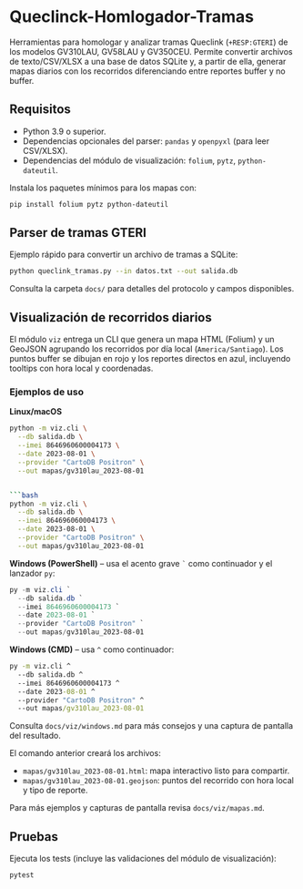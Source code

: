 # Queclinck-Homlogador-Tramas

Herramientas para homologar y analizar tramas Queclink (`+RESP:GTERI`) de los modelos
GV310LAU, GV58LAU y GV350CEU. Permite convertir archivos de texto/CSV/XLSX a una base de datos
SQLite y, a partir de ella, generar mapas diarios con los recorridos diferenciando entre
reportes buffer y no buffer.

## Requisitos

- Python 3.9 o superior.
- Dependencias opcionales del parser: `pandas` y `openpyxl` (para leer CSV/XLSX).
- Dependencias del módulo de visualización: `folium`, `pytz`, `python-dateutil`.

Instala los paquetes mínimos para los mapas con:

```bash
pip install folium pytz python-dateutil
```

## Parser de tramas GTERI

Ejemplo rápido para convertir un archivo de tramas a SQLite:

```bash
python queclink_tramas.py --in datos.txt --out salida.db
```

Consulta la carpeta `docs/` para detalles del protocolo y campos disponibles.

## Visualización de recorridos diarios

El módulo `viz` entrega un CLI que genera un mapa HTML (Folium) y un GeoJSON agrupando los
recorridos por día local (`America/Santiago`). Los puntos buffer se dibujan en rojo y los
reportes directos en azul, incluyendo tooltips con hora local y coordenadas.


### Ejemplos de uso

**Linux/macOS**

```bash
python -m viz.cli \
  --db salida.db \
  --imei 8646960600004173 \
  --date 2023-08-01 \
  --provider "CartoDB Positron" \
  --out mapas/gv310lau_2023-08-01


```bash
python -m viz.cli \
  --db salida.db \
  --imei 864696060004173 \
  --date 2023-08-01 \
  --provider "CartoDB Positron" \
  --out mapas/gv310lau_2023-08-01
```


**Windows (PowerShell)** – usa el acento grave `` ` `` como continuador y el lanzador `py`:

```powershell
py -m viz.cli `
  --db salida.db `
  --imei 8646960600004173 `
  --date 2023-08-01 `
  --provider "CartoDB Positron" `
  --out mapas/gv310lau_2023-08-01
```

**Windows (CMD)** – usa `^` como continuador:

```cmd
py -m viz.cli ^
  --db salida.db ^
  --imei 8646960600004173 ^
  --date 2023-08-01 ^
  --provider "CartoDB Positron" ^
  --out mapas/gv310lau_2023-08-01
```

Consulta `docs/viz/windows.md` para más consejos y una captura de pantalla del resultado.

El comando anterior creará los archivos:

- `mapas/gv310lau_2023-08-01.html`: mapa interactivo listo para compartir.
- `mapas/gv310lau_2023-08-01.geojson`: puntos del recorrido con hora local y tipo de reporte.

Para más ejemplos y capturas de pantalla revisa `docs/viz/mapas.md`.

## Pruebas

Ejecuta los tests (incluye las validaciones del módulo de visualización):

```bash
pytest
```
